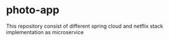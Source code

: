# photo-app

This repository consist of different spring cloud and netflix stack implementation as microservice

